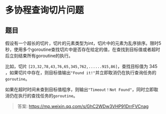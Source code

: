 # 多协程查询切片问题

## 题目

假设有一个超长的切片，切片的元素类型为int，切片中的元素为乱序排序。限时5秒，使用多个goroutine查找切片中是否存在给定的值，在查找到目标值或者超时后立刻结束所有goroutine的执行。

比如，切片 `[23,32,78,43,76,65,345,762,......915,86]`，查找目标值为 345 ，如果切片中存在，则目标值输出`"Found it!"`并立即取消仍在执行查询任务的`goroutine`。

如果在超时时间未查到目标值程序，则输出`"Timeout！Not Found"`，同时立即取消仍在执行的查找任务的`goroutine`。

> 答案: <https://mp.weixin.qq.com/s/GhC2WDw3VHP91DrrFVCnag>













